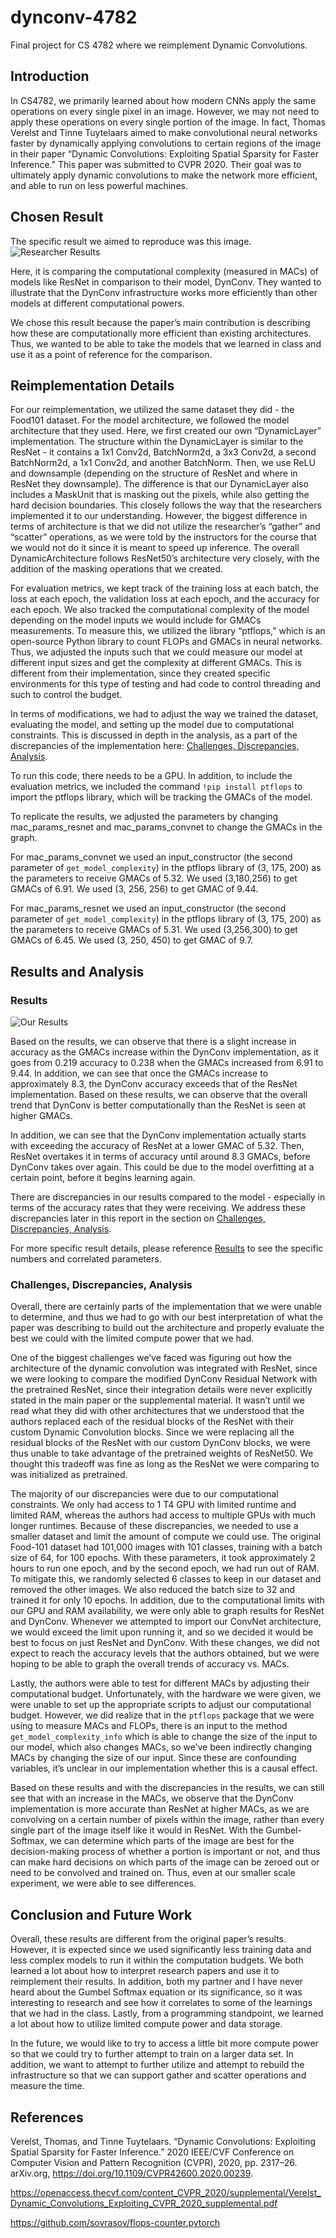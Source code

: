 # dynconv-4782

Final project for CS 4782 where we reimplement Dynamic Convolutions.

## Introduction

In CS4782, we primarily learned about how modern CNNs apply the same operations on every single pixel in an image. However, we may not need to apply these operations on every single portion of the image. In fact, Thomas Verelst and Tinne Tuytelaars aimed to make convolutional neural networks faster by dynamically applying convolutions to certain regions of the image in their paper “Dynamic Convolutions: Exploiting Spatial Sparsity for Faster Inference.” This paper was submitted to CVPR 2020. Their goal was to ultimately apply dynamic convolutions to make the network more efficient, and able to run on less powerful machines.

## Chosen Result

The specific result we aimed to reproduce was this image. ![Researcher Results](results/researcher_results.png)

Here, it is comparing the computational complexity (measured in MACs) of models like ResNet in comparison to their model, DynConv. They wanted to illustrate that the DynConv infrastructure works more efficiently than other models at different computational powers.

We chose this result because the paper’s main contribution is describing how these are computationally more efficient than existing architectures. Thus, we wanted to be able to take the models that we learned in class and use it as a point of reference for the comparison.

## Reimplementation Details

For our reimplementation, we utilized the same dataset they did - the Food101 dataset. For the model architecture, we followed the model architecture that they used. Here, we first created our own “DynamicLayer” implementation. The structure within the DynamicLayer is similar to the ResNet - it contains a 1x1 Conv2d, BatchNorm2d, a 3x3 Conv2d, a second BatchNorm2d, a 1x1 Conv2d, and another BatchNorm. Then, we use ReLU and downsample (depending on the structure of ResNet and where in ResNet they downsample). The difference is that our DynamicLayer also includes a MaskUnit that is masking out the pixels, while also getting the hard decision boundaries. This closely follows the way that the researchers implemented it to our understanding. However, the biggest difference in terms of architecture is that we did not utilize the researcher’s “gather” and “scatter” operations, as we were told by the instructors for the course that we would not do it since it is meant to speed up inference. The overall DynamicArchitecture follows ResNet50’s architecture very closely, with the addition of the masking operations that we created.

For evaluation metrics, we kept track of the training loss at each batch, the loss at each epoch, the validation loss at each epoch, and the accuracy for each epoch. We also tracked the computational complexity of the model depending on the model inputs we would include for GMACs measurements. To measure this, we utilized the library “ptflops,” which is an open-source Python library to count FLOPs and GMACs in neural networks. Thus, we adjusted the inputs such that we could measure our model at different input sizes and get the complexity at different GMACs. This is different from their implementation, since they created specific environments for this type of testing and had code to control threading and such to control the budget.

In terms of modifications, we had to adjust the way we trained the dataset, evaluating the model, and setting up the model due to computational constraints. This is discussed in depth in the analysis, as a part of the discrepancies of the implementation here: [Challenges, Discrepancies, Analysis](#challenges-discrepancies-analysis).

To run this code, there needs to be a GPU. In addition, to include the evaluation metrics, we included the command `!pip install ptflops` to import the ptflops library, which will be tracking the GMACs of the model.

To replicate the results, we adjusted the parameters by changing mac_params_resnet and mac_params_convnet to change the GMACs in the graph.

For mac_params_convnet we used an input_constructor (the second parameter of `get_model_complexity`) in the ptflops library of (3, 175, 200) as the parameters to receive GMACs of 5.32. We used (3,180,256) to get GMACs of 6.91. We used (3, 256, 256) to get GMAC of 9.44.

For mac_params_resnet we used an input_constructor (the second parameter of `get_model_complexity`) in the ptflops library of (3, 175, 200) as the parameters to receive GMACs of 5.31. We used (3,256,300) to get GMACs of 6.45. We used (3, 250, 450) to get GMAC of 9.7.

## Results and Analysis

### Results

![Our Results](results/our_results.jpeg)

Based on the results, we can observe that there is a slight increase in accuracy as the GMACs increase within the DynConv implementation, as it goes from 0.219 accuracy to 0.238 when the GMACs increased from 6.91 to 9.44. In addition, we can see that once the GMACs increase to approximately 8.3, the DynConv accuracy exceeds that of the ResNet implementation. Based on these results, we can observe that the overall trend that DynConv is better computationally than the ResNet is seen at higher GMACs.

In addition, we can see that the DynConv implementation actually starts with exceeding the accuracy of ResNet at a lower GMAC of 5.32. Then, ResNet overtakes it in terms of accuracy until around 8.3 GMACs, before DynConv takes over again. This could be due to the model overfitting at a certain point, before it begins learning again.

There are discrepancies in our results compared to the model - especially in terms of the accuracy rates that they were receiving. We address these discrepancies later in this report in the section on [Challenges, Discrepancies, Analysis](#challenges-discrepancies-analysis).

For more specific result details, please reference [Results](results/raw_results.csv) to see the specific numbers and correlated parameters.

### Challenges, Discrepancies, Analysis

Overall, there are certainly parts of the implementation that we were unable to determine, and thus we had to go with our best interpretation of what the paper was describing to build out the architecture and properly evaluate the best we could with the limited compute power that we had.

One of the biggest challenges we’ve faced was figuring out how the architecture of the dynamic convolution was integrated with ResNet, since we were looking to compare the modified DynConv Residual Network with the pretrained ResNet, since their integration details were never explicitly stated in the main paper or the supplemental material. It wasn’t until we read what they did with other architectures that we understood that the authors replaced each of the residual blocks of the ResNet with their custom Dynamic Convolution blocks. Since we were replacing all the residual blocks of the ResNet with our custom DynConv blocks, we were thus unable to take advantage of the pretrained weights of ResNet50. We thought this tradeoff was fine as long as the ResNet we were comparing to was initialized as pretrained.

The majority of our discrepancies were due to our computational constraints. We only had access to 1 T4 GPU with limited runtime and limited RAM, whereas the authors had access to multiple GPUs with much longer runtimes. Because of these discrepancies, we needed to use a smaller dataset and limit the amount of compute we could use. The original Food-101 dataset had 101,000 images with 101 classes, training with a batch size of 64, for 100 epochs. With these parameters, it took approximately 2 hours to run one epoch, and by the second epoch, we had run out of RAM. To mitigate this, we randomly selected 6 classes to keep in our dataset and removed the other images. We also reduced the batch size to 32 and trained it for only 10 epochs. In addition, due to the computational limits with our GPU and RAM availability, we were only able to graph results for ResNet and DynConv. Whenever we attempted to import our ConvNet architecture, we would exceed the limit upon running it, and so we decided it would be best to focus on just ResNet and DynConv. With these changes, we did not expect to reach the accuracy levels that the authors obtained, but we were hoping to be able to graph the overall trends of accuracy vs. MACs.

Lastly, the authors were able to test for different MACs by adjusting their computational budget. Unfortunately, with the hardware we were given, we were unable to set up the appropriate scripts to adjust our computational budget. However, we did realize that in the `ptflops` package that we were using to measure MACs and FLOPs, there is an input to the method `get_model_complexity_info` which is able to change the size of the input to our model, which also changes MACs, so we’ve been indirectly changing MACs by changing the size of our input. Since these are confounding variables, it’s unclear in our implementation whether this is a causal effect.

Based on these results and with the discrepancies in the results, we can still see that with an increase in the MACs, we observe that the DynConv implementation is more accurate than ResNet at higher MACs, as we are convolving on a certain number of pixels within the image, rather than every single part of the image itself like it would in ResNet. With the Gumbel-Softmax, we can determine which parts of the image are best for the decision-making process of whether a portion is important or not, and thus can make hard decisions on which parts of the image can be zeroed out or need to be convolved and trained on. Thus, even at our smaller scale experiment, we were able to see differences.

## Conclusion and Future Work

Overall, these results are different from the original paper’s results. However, it is expected since we used significantly less training data and less complex models to run it within the computation budgets. We both learned a lot about how to interpret research papers and use it to reimplement their results. In addition, both my partner and I have never heard about the Gumbel Softmax equation or its significance, so it was interesting to research and see how it correlates to some of the learnings that we had in the class. Lastly, from a programming standpoint, we learned a lot about how to utilize limited compute power and data storage.

In the future, we would like to try to access a little bit more compute power so that we could try to further attempt to train on a larger data set. In addition, we want to attempt to further utilize and attempt to rebuild the infrastructure so that we can support gather and scatter operations and measure the time.

## References

Verelst, Thomas, and Tinne Tuytelaars. “Dynamic Convolutions: Exploiting Spatial Sparsity for Faster Inference.” 2020 IEEE/CVF Conference on Computer Vision and Pattern Recognition (CVPR), 2020, pp. 2317–26. arXiv.org, https://doi.org/10.1109/CVPR42600.2020.00239.

https://openaccess.thecvf.com/content_CVPR_2020/supplemental/Verelst_Dynamic_Convolutions_Exploiting_CVPR_2020_supplemental.pdf

https://github.com/sovrasov/flops-counter.pytorch
